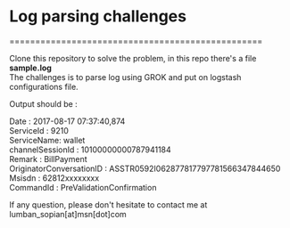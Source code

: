 # Log parsing challenges
=================================================

Clone this repository to solve the problem, in this repo there's a file <strong>sample.log </strong></br>
The challenges is to parse log using GROK and put on logstash configurations file.

Output should be :

Date : 2017-08-17 07:37:40,874</br>
ServiceId : 9210</br>
ServiceName: wallet</br>
channelSessionId : 10100000000787941184</br>
Remark : BillPayment</br>
OriginatorConversationID : ASSTR0592I062877817797781566347844650</br>
Msisdn : 62812xxxxxxxx</br>
CommandId : PreValidationConfirmation</br>


If any question, please don't hesitate to contact me at lumban_sopian[at]msn[dot]com
